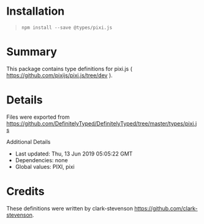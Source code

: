 # Installation
> `npm install --save @types/pixi.js`

# Summary
This package contains type definitions for pixi.js ( https://github.com/pixijs/pixi.js/tree/dev ).

# Details
Files were exported from https://github.com/DefinitelyTyped/DefinitelyTyped/tree/master/types/pixi.js

Additional Details
 * Last updated: Thu, 13 Jun 2019 05:05:22 GMT
 * Dependencies: none
 * Global values: PIXI, pixi

# Credits
These definitions were written by clark-stevenson <https://github.com/clark-stevenson>.
